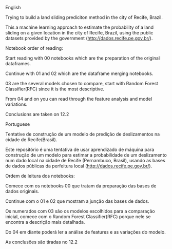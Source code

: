 English

Trying to build a land sliding prediciton method in the city of Recife, Brazil.

This a machine learning approach to estimate the probability of a land sliding on a given location in the city of Recife, Brazil, using the public datasets provided by the government (http://dados.recife.pe.gov.br/).


Notebook order of reading:

Start reading with 00 notebooks which are the preparation of the original dataframes.

Continue with 01 and 02 which are the dataframe merging notebooks.

03 are the several models chosen to compare, start with Random Forest Classifier(RFC) since it is the most descriptive.

From 04 and on you can read through the feature analysis and model variations.

Conclusions are taken on 12.2


Portuguese

Tentative de construção de um modelo de predição de deslizamentos na cidade de Recife(Brasil).

Este repositório é uma tentativa de usar aprendizado de máquina para construção de um modelo para estimar a probabilidade de um deslizamento num dado local na cidade de Recife (Pernambuco, Brasil), usando as bases de dados públicas da perfeitura local (http://dados.recife.pe.gov.br/).

Ordem de leitura dos notebooks:

Comece com os notebooks 00 que tratam da preparação das bases de dados originais.

Continue com o 01 e 02 que mostram a junção das bases de dados.

Os numerados com 03 são os modelos escolhidos para a comparação inicial, comece com o Random Forest Classifier(RFC) porque nele se encontra a descrição mais detalhada.

Do 04 em diante poderá ler a análise de features e as variações do modelo.

As conclusões são tiradas no 12.2
